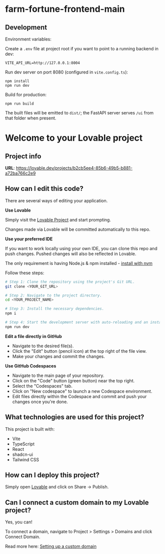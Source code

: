 # farm-fortune-frontend-main

## Development

Environment variables:

Create a `.env` file at project root if you want to point to a running backend in dev:

```
VITE_API_URL=http://127.0.0.1:8004
```

Run dev server on port 8080 (configured in `vite.config.ts`):

```
npm install
npm run dev
```

Build for production:

```
npm run build
```

The built files will be emitted to `dist/`; the FastAPI server serves `/ui` from that folder when present.
# Welcome to your Lovable project

## Project info

**URL**: https://lovable.dev/projects/b2cb5ee4-85b6-49b5-b881-a72ba766c2e9

## How can I edit this code?

There are several ways of editing your application.

**Use Lovable**

Simply visit the [Lovable Project](https://lovable.dev/projects/b2cb5ee4-85b6-49b5-b881-a72ba766c2e9) and start prompting.

Changes made via Lovable will be committed automatically to this repo.

**Use your preferred IDE**

If you want to work locally using your own IDE, you can clone this repo and push changes. Pushed changes will also be reflected in Lovable.

The only requirement is having Node.js & npm installed - [install with nvm](https://github.com/nvm-sh/nvm#installing-and-updating)

Follow these steps:

```sh
# Step 1: Clone the repository using the project's Git URL.
git clone <YOUR_GIT_URL>

# Step 2: Navigate to the project directory.
cd <YOUR_PROJECT_NAME>

# Step 3: Install the necessary dependencies.
npm i

# Step 4: Start the development server with auto-reloading and an instant preview.
npm run dev
```

**Edit a file directly in GitHub**

- Navigate to the desired file(s).
- Click the "Edit" button (pencil icon) at the top right of the file view.
- Make your changes and commit the changes.

**Use GitHub Codespaces**

- Navigate to the main page of your repository.
- Click on the "Code" button (green button) near the top right.
- Select the "Codespaces" tab.
- Click on "New codespace" to launch a new Codespace environment.
- Edit files directly within the Codespace and commit and push your changes once you're done.

## What technologies are used for this project?

This project is built with:

- Vite
- TypeScript
- React
- shadcn-ui
- Tailwind CSS

## How can I deploy this project?

Simply open [Lovable](https://lovable.dev/projects/b2cb5ee4-85b6-49b5-b881-a72ba766c2e9) and click on Share -> Publish.

## Can I connect a custom domain to my Lovable project?

Yes, you can!

To connect a domain, navigate to Project > Settings > Domains and click Connect Domain.

Read more here: [Setting up a custom domain](https://docs.lovable.dev/tips-tricks/custom-domain#step-by-step-guide)
